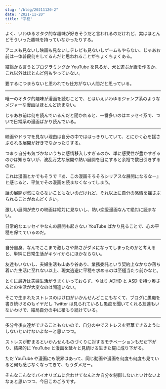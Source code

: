 ```yaml
---
slug: "/blog/20211120-2"
date: "2021-11-20"
title: "平穏"
---
```


よく、いわゆるオタク的な趣味が好きそうだと言われるのだけれど、実はほとんどそういった趣味を持っていなかったりする。

アニメも見ないし映画も見ないしテレビも見ないしゲームもやらない、じゃあお前は一体普段何をしてるんだと思われることがちょくちょくある。

結論から言うとプログラミングか YouTube を見るか、犬と遊ぶか飯を作るか、これ以外はほとんど何もやっていない。

要するにつまらないと思われても仕方がない人間だと思っている。

---

唯一のオタク的趣味が漫画を読むことで、とはいえいわゆるジャンプ系のようなメジャーな漫画はほとんど読まない。

じゃあお前は何を読んでいるんだと聞かれると、一番多いのはエッセイ系で、ついで日常系の漫画ばかり読んでいる。

---

映画やドラマを見ない理由は自分の中でははっきりしていて、とにかく心を揺さぶられる展開が好きでなかったりする。

つまり自分も気づかないうちに感情移入しすぎるのか、単に感受性が豊かすぎるのかは知らないが、波乱万丈な展開や熱い展開を目にすると余裕で数日引きずるのだ。

これは漫画とかでもそうで『あ、この漫画そろそろシリアスな展開になるなー』と感じると、平気でその漫画を読まなくなってしまう。

話の展開が気にならないこともないのだけれど、それ以上に自分の感情を揺さぶられることがめんどくさい。

激しい展開が売りの映画は絶対に見ないし、熱い恋愛漫画なんて絶対に読まない。

日常的なエッセイやなんの展開も起きない YouTube ばかり見ることで、心の平穏を保てているのだ。

---

自分自身、なんでここまで激しさや熱さがダメになってしまったのかと考えると、単純に日常生活がキツイからにほかならない。

友達もいないし、夫婦生活も山あり谷あり、業務委託という契約上なかなか落ち着いた生活に至れない以上、現実逃避に平穏を求めるのは至極当たり前かなと。

とくに最近は夫婦生活がうまくいっておらず、やはり ADHD と ASD を持つ奥さんとの生活が大変なのは間違いない。

そこで生まれたストレスのはけ口がいかんせんどこにもなくて、ブログに愚痴を書き続けるのもイヤだし Twitter は見られているし愚痴を聞いてくれる友達もいないわけで、結局自分の中に積もり続けている。

---

多分今後友達ができることもないので、自分の中でストレスを昇華できるようにしないといけないよなーと思いつつ。

ストレスが貯まるといかんせんものづくりに対するモチベーションもだだ下がり、結果的に YouTube と漫画を延々と見続ける生きた屍に成り下がる。

ただ YouTube や漫画にも限界はあって、同じ動画や漫画を何度も何度も見ていると何も感じなくなってきて、もうダメだー。

そんなこんなでバイオリズムに合わせてなんとか自分を制御しないといけないよなぁと思いつつ、今日このごろです。
